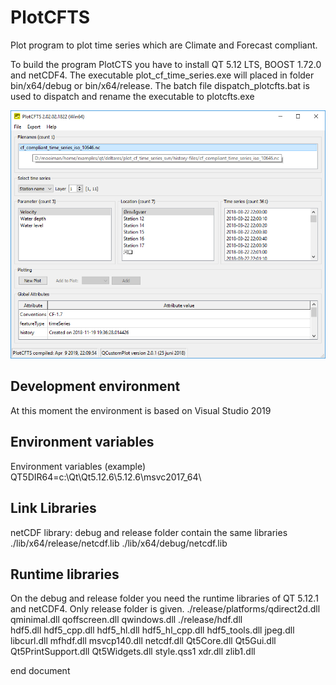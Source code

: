 # PlotCFTS
Plot program to plot time series which are Climate and Forecast compliant.

To build the program PlotCTS you have to install QT 5.12 LTS, BOOST 1.72.0 and netCDF4.
The executable plot_cf_time_series.exe will placed in folder bin/x64/debug or bin/x64/release.
The batch file dispatch_plotcfts.bat is used to dispatch and rename the executable to plotcfts.exe

![alt tag](doc/pictures/plotcfts_with_chinese_karakters2.png)

## Development environment
At this moment the environment is based on Visual Studio 2019

## Environment variables
Environment variables (example)
QT5DIR64=c:\Qt\Qt5.12.6\5.12.6\msvc2017_64\

## Link Libraries
netCDF library:
debug and release folder contain the same libraries
./lib/x64/release/netcdf.lib
./lib/x64/debug/netcdf.lib
                
## Runtime libraries
On the debug and release folder you need the runtime libraries of QT 5.12.1 and netCDF4.
Only release folder is given.
./release/platforms/qdirect2d.dll
                    qminimal.dll
                    qoffscreen.dll
                    qwindows.dll
./release/hdf.dll               
          hdf5.dll
          hdf5_cpp.dll
          hdf5_hl.dll
          hdf5_hl_cpp.dll
          hdf5_tools.dll
          jpeg.dll
          libcurl.dll
          mfhdf.dll
          msvcp140.dll
          netcdf.dll
          Qt5Core.dll
          Qt5Gui.dll
          Qt5PrintSupport.dll
          Qt5Widgets.dll
          style.qss1
          xdr.dll
          zlib1.dll

end document

